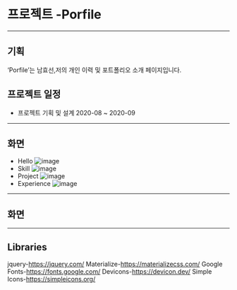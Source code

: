 # 프로젝트 -Porfile
-----------------------------------------------------
## 기획
‘Porfile’는 남효선,저의 개인 이력 및 포트폴리오 소개 페이지입니다.

## 프로젝트 일정
+ 프로젝트 기획 및 설계 2020-08 ~ 2020-09
-----------------------------------------------------
## 화면
+ Hello
![image](https://user-images.githubusercontent.com/36659647/92418565-2b801900-f1a3-11ea-8ff8-073f9c48275b.png)
+ Skill 
![image](https://user-images.githubusercontent.com/36659647/92418603-566a6d00-f1a3-11ea-9ecc-ea276b43fbde.png)
+ Project
![image](https://user-images.githubusercontent.com/36659647/92418616-65511f80-f1a3-11ea-88b4-cd45dd84e55b.png)
+ Experience
![image](https://user-images.githubusercontent.com/36659647/92418623-7732c280-f1a3-11ea-892c-9e623ab7a1b5.png)
------------------------------------------------------
## 화면
------------------------------------------------------
## Libraries
jquery-https://jquery.com/
Materialize-https://materializecss.com/
Google Fonts-https://fonts.google.com/
Devicons-https://devicon.dev/
Simple Icons-https://simpleicons.org/
